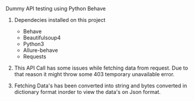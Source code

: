 
Dummy API testing using Python Behave 

1. Dependecies installed on this project 
   - Behave
   - Beautifulsoup4 
   - Python3
   - Allure-behave
   - Requests
   
2. This API Call has some issues while fetching data from request. Due to that reason it might throw some 403 temporary unavailable error.
3. Fetching Data's has been converted into string and bytes converted in dictionary format inorder to view the data's on Json format.

